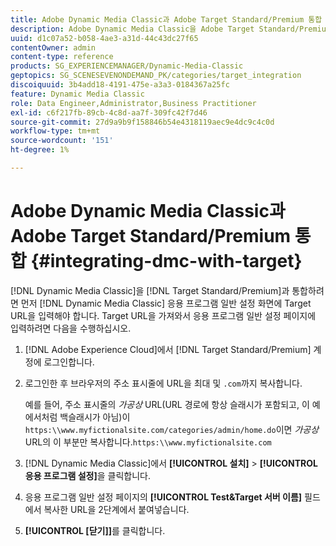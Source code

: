 ```yaml
---
title: Adobe Dynamic Media Classic과 Adobe Target Standard/Premium 통합
description: Adobe Dynamic Media Classic을 Adobe Target Standard/Premium과 통합하는 방법을 알아봅니다.
uuid: d1c07a52-b058-4ae3-a31d-44c43dc27f65
contentOwner: admin
content-type: reference
products: SG_EXPERIENCEMANAGER/Dynamic-Media-Classic
geptopics: SG_SCENESEVENONDEMAND_PK/categories/target_integration
discoiquuid: 3b4add18-4191-475e-a3a3-0184367a25fc
feature: Dynamic Media Classic
role: Data Engineer,Administrator,Business Practitioner
exl-id: c6f217fb-89cb-4c8d-aa7f-309fc42f7d46
source-git-commit: 27d9a9b9f158846b54e4318119aec9e4dc9c4c0d
workflow-type: tm+mt
source-wordcount: '151'
ht-degree: 1%

---
```


# Adobe Dynamic Media Classic과 Adobe Target Standard/Premium 통합 {#integrating-dmc-with-target}

[!DNL Dynamic Media Classic]을 [!DNL Target Standard/Premium]과 통합하려면 먼저 [!DNL Dynamic Media Classic] 응용 프로그램 일반 설정 화면에 Target URL을 입력해야 합니다. Target URL을 가져와서 응용 프로그램 일반 설정 페이지에 입력하려면 다음을 수행하십시오.

1. [!DNL Adobe Experience Cloud]에서 [!DNL Target Standard/Premium] 계정에 로그인합니다.
1. 로그인한 후 브라우저의 주소 표시줄에 URL을 최대 및 `.com`까지 복사합니다.

   예를 들어, 주소 표시줄의 *가공상* URL(URL 경로에 항상 슬래시가 포함되고, 이 예에서처럼 백슬래시가 아님)이 `https:\\www.myfictionalsite.com/categories/admin/home.do`이면 *가공상* URL의 이 부분만 복사합니다.`https:\\www.myfictionalsite.com`

1. [!DNL Dynamic Media Classic]에서 **[!UICONTROL 설치]** > **[!UICONTROL 응용 프로그램 설정]**&#x200B;을 클릭합니다.
1. 응용 프로그램 일반 설정 페이지의 **[!UICONTROL Test&amp;Target 서버 이름]** 필드에서 복사한 URL을 2단계에서 붙여넣습니다.
1. **[!UICONTROL [닫기]]**&#x200B;를 클릭합니다.
